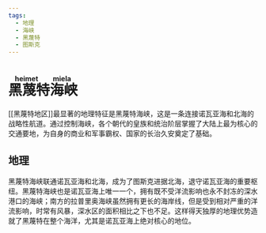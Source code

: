 ```yaml
---
tags:
  - 地理
  - 海峡
  - 黑蔑特
  - 图斯克
---
```


# <ruby>黑蔑特海峡<rt>heimet miela</rt></ruby>

[[黑蔑特地区]]最显著的地理特征是黑蔑特海峡，这是一条连接诺瓦亚海和北海的战略性航道。通过控制海峡，各个朝代的皇族和统治阶层掌握了大陆上最为核心的交通要地，为自身的商业和军事霸权、国家的长治久安奠定了基础。

## 地理

黑蔑特海峡联通诺瓦亚海和北海，成为了图斯克进据北海，退守诺瓦亚海的重要枢纽。黑蔑特海峡也是诺瓦亚海上唯一一个，拥有既不受洋流影响也永不封冻的深水港口的海峡；南方的拉普里奥海峡虽然拥有更长的海岸线，但是受到相对严重的洋流影响，时常有风暴，深水区的面积相比之下也不足。这样得天独厚的地理优势造就了黑蔑特在整个海洋，尤其是诺瓦亚海上绝对核心的地位。

